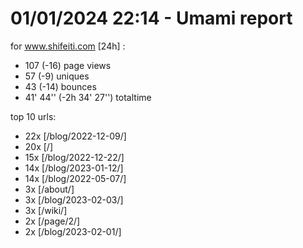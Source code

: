 # 01/01/2024 22:14 - Umami report
for www.shifeiti.com [24h] :

 - 107 (-16) page views
 - 57 (-9) uniques
 - 43 (-14) bounces
 - 41' 44'' (-2h 34' 27'') totaltime


top 10 urls:
 - 22x [/blog/2022-12-09/]
 - 20x [/]
 - 15x [/blog/2022-12-22/]
 - 14x [/blog/2023-01-12/]
 - 14x [/blog/2022-05-07/]
 - 3x [/about/]
 - 3x [/blog/2023-02-03/]
 - 3x [/wiki/]
 - 2x [/page/2/]
 - 2x [/blog/2023-02-01/]


